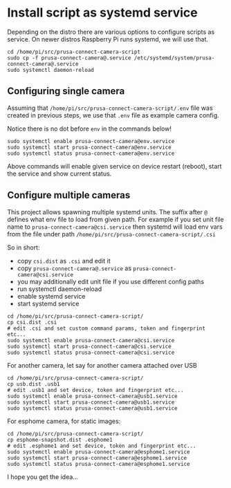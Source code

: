 # Install script as systemd service

Depending on the distro there are various options to configure scripts as service.
On newer distros Raspberry Pi runs systemd, we will use that.

```shell
cd /home/pi/src/prusa-connect-camera-script
sudo cp -f prusa-connect-camera@.service /etc/systemd/system/prusa-connect-camera@.service
sudo systemctl daemon-reload
```

## Configuring single camera

Assuming that `/home/pi/src/prusa-connect-camera-script/.env` file was created in
previous steps, we use that `.env` file as example camera config.

Notice there is no dot before `env` in the commands below!

```shell
sudo systemctl enable prusa-connect-camera@env.service
sudo systemctl start prusa-connect-camera@env.service
sudo systemctl status prusa-connect-camera@env.service
```

Above commands will enable given service on device restart (reboot),
start the service and show current status.

## Configure multiple cameras

This project allows spawning multiple systemd units.
The suffix after `@` defines what env file to load from given path.
For example if you set unit file name to `prusa-connect-camera@csi.service`
then systemd will load env vars from the file under path
`/home/pi/src/prusa-connect-camera-script/.csi`

So in short:

- copy `csi.dist` as `.csi` and edit it
- copy `prusa-connect-camera@.service` as `prusa-connect-camera@csi.service`
- you may additionally edit unit file if you use different config paths
- run systemctl daemon-reload
- enable systemd service
- start systemd service

```shell
cd /home/pi/src/prusa-connect-camera-script/
cp csi.dist .csi
# edit .csi and set custom command params, token and fingerprint etc...
sudo systemctl enable prusa-connect-camera@csi.service
sudo systemctl start prusa-connect-camera@csi.service
sudo systemctl status prusa-connect-camera@csi.service
```

For another camera, let say for another camera attached over USB

```shell
cd /home/pi/src/prusa-connect-camera-script/
cp usb.dist .usb1
# edit .usb1 and set device, token and fingerprint etc...
sudo systemctl enable prusa-connect-camera@usb1.service
sudo systemctl start prusa-connect-camera@usb1.service
sudo systemctl status prusa-connect-camera@usb1.service
```

For esphome camera, for static images:

```shell
cd /home/pi/src/prusa-connect-camera-script/
cp esphome-snapshot.dist .esphome1
# edit .esphome1 and set device, token and fingerprint etc...
sudo systemctl enable prusa-connect-camera@esphome1.service
sudo systemctl start prusa-connect-camera@esphome1.service
sudo systemctl status prusa-connect-camera@esphome1.service
```

I hope you get the idea...
